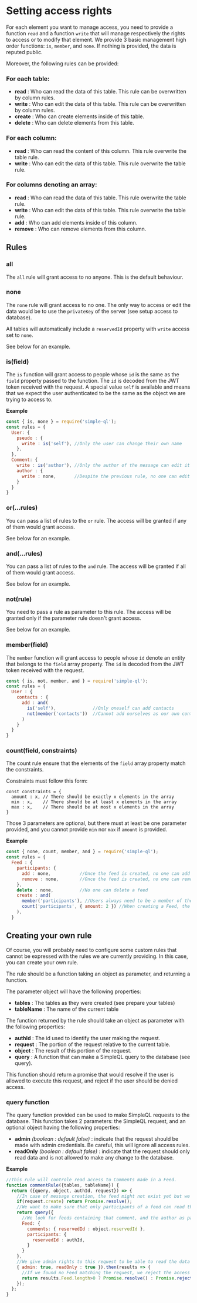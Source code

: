# Setting access rights

For each element you want to manage access, you need to provide a function `read` and a function `write` that will manage respectively the rights to access or to modify that element. We provide 3 basic management high order functions: `is`, `member`, and `none`. If nothing is provided, the data is reputed public.

Moreover, the following rules can be provided:

### For each table:

 * **read** : Who can read the data of this table. This rule can be overwritten by column rules.
 * **write** : Who can edit the data of this table. This rule can be overwritten by column rules.
 * **create** : Who can create elements inside of this table.
 * **delete** : Who can delete elements from this table.

### For each column:

 * **read** : Who can read the content of this column. This rule overwrite the table rule.
 * **write** : Who can edit the data of this table. This rule overwrite the table rule.

### For columns denoting an array:

 * **read** : Who can read the data of this table. This rule overwrite the table rule.
 * **write** : Who can edit the data of this table. This rule overwrite the table rule.
 * **add** : Who can add elements inside of this column.
 * **remove** : Who can remove elements from this column.

## Rules

### all

The `all` rule will grant access to no anyone. This is the default behaviour.

### none

The `none` rule will grant access to no one. The only way to access or edit the data would be to use the `privateKey` of the server (see setup access to database).

All tables will automatically include a `reservedId` property with `write` access set to `none`.

See below for an example.

### is(field)

The `is` function will grant access to people whose `id` is the same as the `field` property passed to the function. The `id` is decoded from the JWT token received with the request. A special value `self` is available and means that we expect the user authenticated to be the same as the object we are trying to access to.

**Example**

```javascript
const { is, none } = require('simple-ql');
const rules = {
  User: {
    pseudo : {
      write : is('self'), //Only the user can change their own name
    },
  },
  Comment: {
    write : is('author'), //Only the author of the message can edit it
    author : {
      write : none,       //Despite the previous rule, no one can edit the author of a message
    }
  }
}
```

### or(...rules)

You can pass a list of rules to the `or` rule. The access will be granted if any of them would grant access.

See below for an example.

### and(...rules)

You can pass a list of rules to the `and` rule. The access will be granted if all of them would grant access.

See below for an example.

### not(rule)

You need to pass a rule as parameter to this rule. The access will be granted only if the parameter rule doesn't grant access.

See below for an example.

### member(field)

The `member` function will grant access to people whose `id` denote an entity that belongs to the `field` array property. The `id` is decoded from the JWT token received with the request.

```javascript
const { is, not, member, and } = require('simple-ql');
const rules = {
  User : {
    contacts : {
      add : and(
        is('self'),              //Only oneself can add contacts
        not(member('contacts'))  //Cannot add ourselves as our own contact
      )
    }
  }
}
```

### count(field, constraints)

The count rule ensure that the elements of the `field` array property match the constraints.

Constraints must follow this form:

    const constraints = {
      amount : x, // There should be exactly x elements in the array
      min : x,    // There should be at least x elements in the array
      max : x,    // There should be at most x elements in the array
    }

Those 3 parameters are optional, but there must at least be one parameter provided, and you cannot provide `min` nor `max` if `amount` is provided.

**Example**

```javascript
const { none, count, member, and } = require('simple-ql');
const rules = {
  Feed : {
    participants: {
      add : none,           //Once the feed is created, no one can add participants
      remove : none,        //Once the feed is created, no one can remove participants
    },
    delete : none,          //No one can delete a feed
    create : and(
      member('participants'), //Users always need to be a member of the feed they wish to create
      count('participants', { amount: 2 }) //When creating a Feed, the amount of participants must equal 2
    ),
  }
```

## Creating your own rule

Of course, you will probably need to configure some custom rules that cannot be expressed with the rules we are currently providing. In this case, you can create your own rule.

The rule should be a function taking an object as parameter, and returning a function.

The parameter object will have the following properties:

 * **tables** : The tables as they were created (see prepare your tables)
 * **tableName** : The name of the current table

The function returned by the rule should take an object as parameter with the following properties:

 * **authId** : The id used to identify the user making the request.
 * **request** : The portion of the request relative to the current table.
 * **object** : The result of this portion of the request.
 * **query** : A function that can make a SimpleQL query to the database (see query).

This function should return a promise that would resolve if the user is allowed to execute this request, and reject if the user should be denied access.

### query function

The query function provided can be used to make SimpleQL requests to the database. This function takes 2 parameters: the SimpleQL request, and an optional object having the following properties:

 * **admin** *(boolean : default false)* : indicate that the request should be made with admin credentials. Be careful, this will ignore all access rules.
 * **readOnly** *(boolean : default false)* : indicate that the request should only read data and is not allowed to make any change to the database.

**Example**

```javascript
//This rule will controle read access to Comments made in a Feed.
function commentRule({tables, tableName}) {
  return ({query, object, authId, request}) => {
    //In case of message creation, the feed might not exist yet but we don't mind reading the data anyway
    if(request.create) return Promise.resolve();
    //We want to make sure that only participants of a feed can read the messages from that feed.
    return query({
      //We look for feeds containing that comment, and the author as participant
      Feed: {
        comments: { reservedId : object.reservedId },
        participants: {
          reservedId : authId,
        }
      }
    },
    //We give admin rights to this request to be able to read the data from the database, but we set readOnly mode to be safer.
    { admin: true, readOnly : true }).then(results => {
      //If we found no Feed matching the request, we reject the access to the message.
      return results.Feed.length>0 ? Promise.resolve() : Promise.reject('Only feed participants can read message content');
    });
  };
}
```
